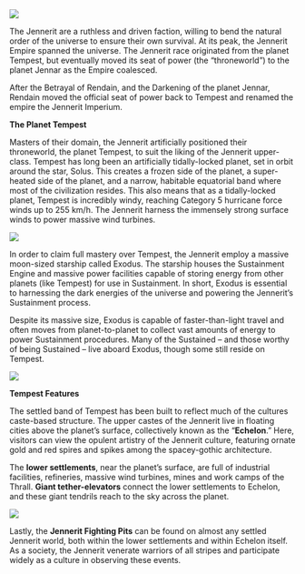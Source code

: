 <img src="environment.jpg">

The Jennerit are a ruthless and driven faction, willing to bend the natural order of the universe to ensure their own survival. At its peak, the Jennerit Empire spanned the universe. The Jennerit race originated from the planet Tempest, but eventually moved its seat of power (the “throneworld”) to the planet Jennar as the Empire coalesced.

After the Betrayal of Rendain, and the Darkening of the planet Jennar, Rendain moved the official seat of power back to Tempest and renamed the empire the Jennerit Imperium.

**The Planet Tempest**

Masters of their domain, the Jennerit artificially positioned their throneworld, the planet Tempest, to suit the liking of the Jennerit upper-class. Tempest has long been an artificially tidally-locked planet, set in orbit around the star, Solus. This creates a frozen side of the planet, a super-heated side of the planet, and a narrow, habitable equatorial band where most of the civilization resides. This also means that as a tidally-locked planet, Tempest is incredibly windy, reaching Category 5 hurricane force winds up to 255 km/h. The Jennerit harness the immensely strong surface winds to power massive wind turbines.

<img src="jen_poster2.jpg">

In order to claim full mastery over Tempest, the Jennerit employ a massive moon-sized starship called Exodus. The starship houses the Sustainment Engine and massive power facilities capable of storing energy from other planets (like Tempest) for use in Sustainment. In short, Exodus is essential to harnessing the dark energies of the universe and powering the Jennerit’s Sustainment process.

Despite its massive size, Exodus is capable of faster-than-light travel and often moves from planet-to-planet to collect vast amounts of energy to power Sustainment procedures. Many of the Sustained – and those worthy of being Sustained – live aboard Exodus, though some still reside on Tempest.

<img src="castle_concept.jpg">

**Tempest Features**

The settled band of Tempest has been built to reflect much of the cultures caste-based structure. The upper castes of the Jennerit live in floating cities above the planet’s surface, collectively known as the “**Echelon**.” Here, visitors can view the opulent artistry of the Jennerit culture, featuring ornate gold and red spires and spikes among the spacey-gothic architecture.

The **lower settlements**, near the planet’s surface, are full of industrial facilities, refineries, massive wind turbines, mines and work camps of the Thrall. **Giant tether-elevators** connect the lower settlements to Echelon, and these giant tendrils reach to the sky across the planet.

<img src="enviro_design.jpg">

Lastly, the **Jennerit Fighting Pits** can be found on almost any settled Jennerit world, both within the lower settlements and within Echelon itself. As a society, the Jennerit venerate warriors of all stripes and participate widely as a culture in observing these events.